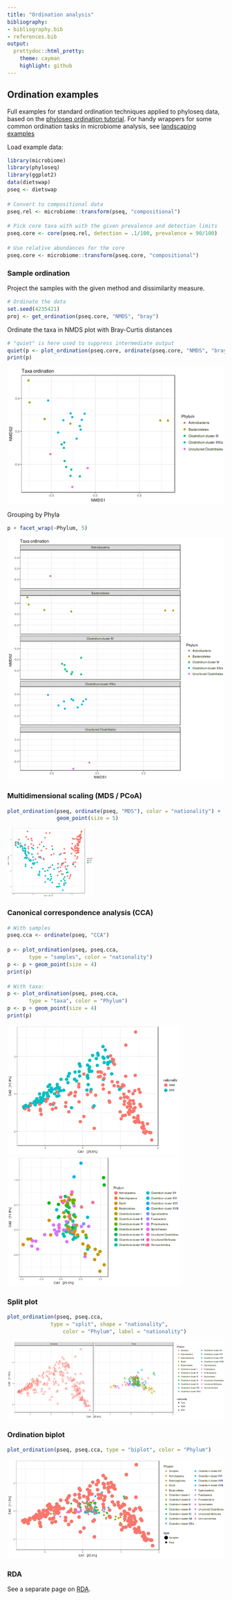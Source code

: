 ```yaml
---
title: "Ordination analysis"
bibliography: 
- bibliography.bib
- references.bib
output: 
  prettydoc::html_pretty:
    theme: cayman
    highlight: github
---
```

<!--
  %\VignetteEngine{knitr::rmarkdown}
  %\VignetteIndexEntry{microbiome tutorial - ordination}
  %\usepackage[utf8]{inputenc}
  %\VignetteEncoding{UTF-8}  
-->


## Ordination examples

Full examples for standard ordination techniques applied to phyloseq data, based on the [phyloseq ordination tutorial](http://joey711.github.io/phyloseq/plot_ordination-examples.html). For handy wrappers for some common ordination tasks in microbiome analysis, see [landscaping examples](Landscaping.html)


Load example data:


```r
library(microbiome)
library(phyloseq)
library(ggplot2)
data(dietswap)
pseq <- dietswap

# Convert to compositional data
pseq.rel <- microbiome::transform(pseq, "compositional")

# Pick core taxa with with the given prevalence and detection limits
pseq.core <- core(pseq.rel, detection = .1/100, prevalence = 90/100)

# Use relative abundances for the core
pseq.core <- microbiome::transform(pseq.core, "compositional")
```


### Sample ordination

Project the samples with the given method and dissimilarity measure. 


```r
# Ordinate the data
set.seed(4235421)
proj <- get_ordination(pseq.core, "NMDS", "bray")
```


Ordinate the taxa in NMDS plot with Bray-Curtis distances


```r
# "quiet" is here used to suppress intermediate output
quiet(p <- plot_ordination(pseq.core, ordinate(pseq.core, "NMDS", "bray"), type = "taxa", color = "Phylum", title = "Taxa ordination"))
print(p)
```

![plot of chunk ordination-pca-ordination21](figure/ordination-pca-ordination21-1.png)

Grouping by Phyla


```r
p + facet_wrap(~Phylum, 5)
```

![plot of chunk ordination-pca-ordination22](figure/ordination-pca-ordination22-1.png)


### Multidimensional scaling (MDS / PCoA)


```r
plot_ordination(pseq, ordinate(pseq, "MDS"), color = "nationality") +
                geom_point(size = 5)
```

<img src="figure/ordination-ordinate23-1.png" title="plot of chunk ordination-ordinate23" alt="plot of chunk ordination-ordinate23" width="200px" />


### Canonical correspondence analysis (CCA)


```r
# With samples
pseq.cca <- ordinate(pseq, "CCA")

p <- plot_ordination(pseq, pseq.cca,
       type = "samples", color = "nationality")
p <- p + geom_point(size = 4)
print(p)

# With taxa:
p <- plot_ordination(pseq, pseq.cca,
       type = "taxa", color = "Phylum")
p <- p + geom_point(size = 4)
print(p)
```

<img src="figure/ordination-ordinate24a-1.png" title="plot of chunk ordination-ordinate24a" alt="plot of chunk ordination-ordinate24a" width="400px" /><img src="figure/ordination-ordinate24a-2.png" title="plot of chunk ordination-ordinate24a" alt="plot of chunk ordination-ordinate24a" width="400px" />


### Split plot


```r
plot_ordination(pseq, pseq.cca,
		      type = "split", shape = "nationality", 
    		      color = "Phylum", label = "nationality")
```

![plot of chunk ordination-ordinate25](figure/ordination-ordinate25-1.png)


### Ordination biplot


```r
plot_ordination(pseq, pseq.cca, type = "biplot", color = "Phylum")
```

![plot of chunk ordination-ordinate26](figure/ordination-ordinate26-1.png)





### RDA

See a separate page on [RDA](RDA.html).


